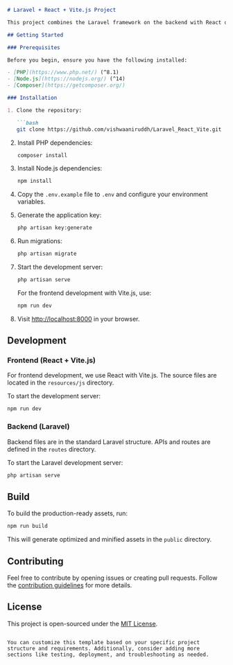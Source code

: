 
```markdown
# Laravel + React + Vite.js Project

This project combines the Laravel framework on the backend with React on the frontend, using Vite.js for efficient development and bundling.

## Getting Started

### Prerequisites

Before you begin, ensure you have the following installed:

- [PHP](https://www.php.net/) (^8.1)
- [Node.js](https://nodejs.org/) (^14)
- [Composer](https://getcomposer.org/)

### Installation

1. Clone the repository:

   ```bash
   git clone https://github.com/vishwaaniruddh/Laravel_React_Vite.git
   ```

2. Install PHP dependencies:

   ```bash
   composer install
   ```

3. Install Node.js dependencies:

   ```bash
   npm install
   ```

4. Copy the `.env.example` file to `.env` and configure your environment variables.

5. Generate the application key:

   ```bash
   php artisan key:generate
   ```

6. Run migrations:

   ```bash
   php artisan migrate
   ```

7. Start the development server:

   ```bash
   php artisan serve
   ```

   For the frontend development with Vite.js, use:

   ```bash
   npm run dev
   ```

8. Visit [http://localhost:8000](http://localhost:8000) in your browser.

## Development

### Frontend (React + Vite.js)

For frontend development, we use React with Vite.js. The source files are located in the `resources/js` directory.

To start the development server:

```bash
npm run dev
```

### Backend (Laravel)

Backend files are in the standard Laravel structure. APIs and routes are defined in the `routes` directory.

To start the Laravel development server:

```bash
php artisan serve
```

## Build

To build the production-ready assets, run:

```bash
npm run build
```

This will generate optimized and minified assets in the `public` directory.

## Contributing

Feel free to contribute by opening issues or creating pull requests. Follow the [contribution guidelines](CONTRIBUTING.md) for more details.

## License

This project is open-sourced under the [MIT License](LICENSE).
```

You can customize this template based on your specific project structure and requirements. Additionally, consider adding more sections like testing, deployment, and troubleshooting as needed.